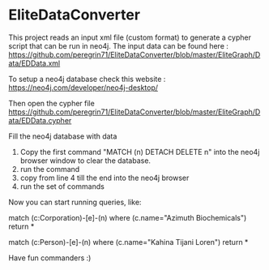# EliteDataConverter

This project reads an input xml file (custom format) to generate a cypher script that can be run in neo4j.
The input data can be found here : https://github.com/peregrin71/EliteDataConverter/blob/master/EliteGraph/Data/EDData.xml


To setup a neo4j database check this website : https://neo4j.com/developer/neo4j-desktop/

Then open the cypher file 
https://github.com/peregrin71/EliteDataConverter/blob/master/EliteGraph/Data/EDData.cypher

Fill the neo4j database with data
1) Copy the first command "MATCH (n) DETACH DELETE n" into the neo4j browser window to clear the database.
2) run the command
3) copy from line 4 till the end into the neo4j browser
4) run the set of commands

Now you can start running queries, like:

match (c:Corporation)-[e]-(n) where (c.name="Azimuth Biochemicals") return *

match (c:Person)-[e]-(n) where (c.name="Kahina Tijani Loren") return *

Have fun commanders :)
